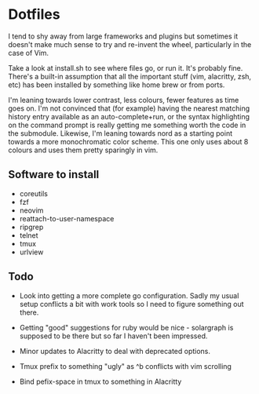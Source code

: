 # Dotfiles

I tend to shy away from large frameworks and plugins but sometimes it doesn't
make much sense to try and re-invent the wheel, particularly in the case of
Vim.

Take a look at install.sh to see where files go, or run it. It's probably fine.
There's a built-in assumption that all the important stuff (vim, alacritty,
zsh, etc) has been installed by something like home brew or from ports.

I'm leaning towards lower contrast, less colours, fewer features as time goes
on. I'm not convinced that (for example) having the nearest matching history
entry available as an auto-complete+run, or the syntax highlighting on the
command prompt is really getting me something worth the code in the submodule.
Likewise, I'm leaning towards nord as a starting point towards a more
monochromatic color scheme. This one only uses about 8 colours and uses them
pretty sparingly in vim.

## Software to install
- coreutils
- fzf
- neovim
- reattach-to-user-namespace
- ripgrep
- telnet
- tmux
- urlview

## Todo
- Look into getting a more complete go configuration. Sadly my usual setup
  conflicts a bit with work tools so I need to figure something out there.

- Getting "good" suggestions for ruby would be nice - solargraph is supposed
  to be there but so far I haven't been impressed.

- Minor updates to Alacritty to deal with deprecated options.

- Tmux prefix to something "ugly" as ^b conflicts with vim scrolling

- Bind pefix-space in tmux to something in Alacritty
